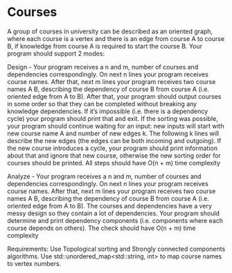 # Courses

A group of courses in university can be described as an oriented graph, where each course is a vertex and there is an edge from course A to course B, if knowledge from course A is required to start the course B. Your program should support 2 modes:

Design - Your program receives a n and m, number of courses and dependencies correspondingly. On next n lines your program receives course names. After that, next m lines your program receives two course names A B, describing the dependency of course B from course A (i.e. oriented edge from A to B). After that, your program should output courses in some order so that they can be completed without breaking any knowledge dependencies. If it’s impossible (i.e. there is a dependency cycle) your program should print that and exit. If the sorting was possible, your program should continue waiting for an input: new inputs will start with new course name A and number of new edges k. The following k lines will describe the new edges (the edges can be both incoming and outgoing). If the new course introduces a cycle, your program should print information about that and ignore that new course, otherwise the new sorting order for courses should be printed. All steps should have O(n + m) time complexity


Analyze -  Your program receives a n and m, number of courses and dependencies correspondingly. On next n lines your program receives course names. After that, next m lines your program receives two course names A B, describing the dependency of course B from course A (i.e. oriented edge from A to B). The courses and dependencies have a very messy design so they contain a lot of dependencies. Your program should determine and print dependency components (i.e. components where each course depends on others). The check should have O(n + m) time complexity

Requirements: Use Topological sorting and Strongly connected components algorithms. Use std::unordered_map<std::string, int> to map course names to vertex numbers.
